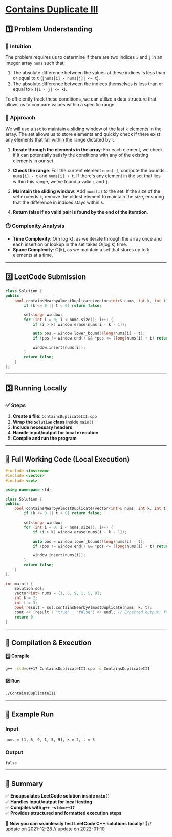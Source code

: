 # **[Contains Duplicate III](https://leetcode.com/problems/contains-duplicate-iii/description/)**  

## **1️⃣ Problem Understanding**  
### **📌 Intuition**  
The problem requires us to determine if there are two indices `i` and `j` in an integer array `nums` such that:  
1. The absolute difference between the values at these indices is less than or equal to `t` (`|nums[i] - nums[j]| <= t`).
2. The absolute difference between the indices themselves is less than or equal to `k` (`|i - j| <= k`).

To efficiently track these conditions, we can utilize a data structure that allows us to compare values within a specific range.

### **🚀 Approach**  
We will use a `set` to maintain a sliding window of the last `k` elements in the array. The set allows us to store elements and quickly check if there exist any elements that fall within the range dictated by `t`.

1. **Iterate through the elements in the array**: For each element, we check if it can potentially satisfy the conditions with any of the existing elements in our set.
  
2. **Check the range**: For the current element `nums[i]`, compute the bounds: `nums[i] - t` and `nums[i] + t`. If there's any element in the set that lies within this range, we've found a valid `i` and `j`.
  
3. **Maintain the sliding window**: Add `nums[i]` to the set. If the size of the set exceeds `k`, remove the oldest element to maintain the size, ensuring that the difference in indices stays within `k`.

4. **Return false if no valid pair is found by the end of the iteration**.

### **⏱️ Complexity Analysis**  
- **Time Complexity**: O(n log k), as we iterate through the array once and each insertion or lookup in the set takes O(log k) time.
- **Space Complexity**: O(k), as we maintain a set that stores up to `k` elements at a time.

---  

## **2️⃣ LeetCode Submission**  
```cpp
class Solution {
public:
    bool containsNearbyAlmostDuplicate(vector<int>& nums, int k, int t) {
        if (k <= 0 || t < 0) return false;

        set<long> window;
        for (int i = 0; i < nums.size(); i++) {
            if (i > k) window.erase(nums[i - k - 1]);

            auto pos = window.lower_bound((long)nums[i] - t);
            if (pos != window.end() && *pos <= (long)nums[i] + t) return true;

            window.insert(nums[i]);
        }
        return false;
    }
};
```  

---  

## **3️⃣ Running Locally**  
### **✅ Steps**  
1. **Create a file**: `ContainsDuplicateIII.cpp`  
2. **Wrap the `Solution` class** inside `main()`  
3. **Include necessary headers**  
4. **Handle input/output for local execution**  
5. **Compile and run the program**  

---  

## **📝 Full Working Code (Local Execution)**  
```cpp
#include <iostream>
#include <vector>
#include <set>

using namespace std;

class Solution {
public:
    bool containsNearbyAlmostDuplicate(vector<int>& nums, int k, int t) {
        if (k <= 0 || t < 0) return false;

        set<long> window;
        for (int i = 0; i < nums.size(); i++) {
            if (i > k) window.erase(nums[i - k - 1]);

            auto pos = window.lower_bound((long)nums[i] - t);
            if (pos != window.end() && *pos <= (long)nums[i] + t) return true;

            window.insert(nums[i]);
        }
        return false;
    }
};

int main() {
    Solution sol;
    vector<int> nums = {1, 5, 9, 1, 5, 9};
    int k = 2;
    int t = 3;
    bool result = sol.containsNearbyAlmostDuplicate(nums, k, t);
    cout << (result ? "true" : "false") << endl; // Expected output: false
    return 0;
}
```  

---  

## **🔧 Compilation & Execution**  
#### **1️⃣ Compile**  
```bash
g++ -std=c++17 ContainsDuplicateIII.cpp -o ContainsDuplicateIII
```  

#### **2️⃣ Run**  
```bash
./ContainsDuplicateIII
```  

---  

## **🎯 Example Run**  
### **Input**  
```
nums = [1, 5, 9, 1, 5, 9], k = 2, t = 3
```  
### **Output**  
```
false
```  

---  

## **📌 Summary**  
✅ **Encapsulates LeetCode solution inside `main()`**  
✅ **Handles input/output for local testing**  
✅ **Compiles with `g++ -std=c++17`**  
✅ **Provides structured and formatted execution steps**  

🚀 **Now you can seamlessly test LeetCode C++ solutions locally!** 🚀// update on 2021-12-28
// update on 2022-01-10

